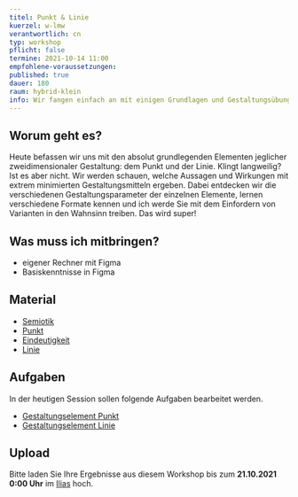 ```yaml
---
titel: Punkt & Linie
kuerzel: w-lmw
verantwortlich: cn
typ: workshop
pflicht: false
termine: 2021-10-14 11:00
empfohlene-voraussetzungen:
published: true
dauer: 180
raum: hybrid-klein
info: Wir fangen einfach an mit einigen Grundlagen und Gestaltungsübungen rund um Punkt & Linie.
---
```


## Worum geht es?
Heute befassen wir uns mit den absolut grundlegenden Elementen jeglicher zweidimensionaler Gestaltung: dem Punkt und der Linie. Klingt langweilig? Ist es aber nicht. Wir werden schauen, welche Aussagen und Wirkungen mit extrem minimierten Gestaltungsmitteln ergeben. Dabei entdecken wir die verschiedenen Gestaltungsparameter der einzelnen Elemente, lernen verschiedene Formate kennen und ich werde Sie mit dem Einfordern von Varianten in den Wahnsinn treiben. Das wird super!

## Was muss ich mitbringen?
- eigener Rechner mit Figma
- Basiskenntnisse in Figma


## Material
- [Semiotik](https://cnoss.github.io/slides/presentations/screendesign/semiotik/)
- [Punkt](https://cnoss.github.io/slides/presentations/screendesign/punkt/)
- [Eindeutigkeit](../../download/workshops/punkt-linie/030-eindeutigkeit.pdf)
- [Linie](../../download/workshops/punkt-linie/040-Linie.pdf)


## Aufgaben
In der heutigen Session sollen folgende Aufgaben bearbeitet werden.
- [Gestaltungselement Punkt](/mi-bachelor-screendesign/assignments/workshop-001-punkt/)
- [Gestaltungselement Linie](/mi-bachelor-screendesign/assignments/workshop-001-linie/)

## Upload
Bitte laden Sie Ihre Ergebnisse aus diesem Workshop bis zum **21.10.2021 0:00 Uhr** im [Ilias](https://ilias.th-koeln.de/goto.php?target=exc_1179477&client_id=ILIAS_FH_Koeln) hoch.

<!--
## Sie haben keinen Rechner?
Kein Problem, denn wir haben welche. Allerdings nur Macs. Uuuuuhh. Wenn Sie einen brauchen, bitte rechtzeitig an Volker Schaefer wenden. Unsere Rechner können nur für die Workshops und Trainings ausgeliehen werden. Im MI Pool stehen aber immer Rechner für Sie bereit.
-->
